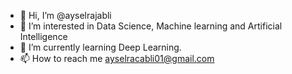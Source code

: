 - 👋 Hi, I’m @ayselrajabli
- 👀 I’m interested in Data Science, Machine learning and Artificial Intelligence
- 🌱 I’m currently learning Deep Learning.
- 📫 How to reach me ayselracabli01@gmail.com

<!---
ayselrajabli/ayselrajabli is a ✨ special ✨ repository because its `README.md` (this file) appears on your GitHub profile.
You can click the Preview link to take a look at your changes.
--->
